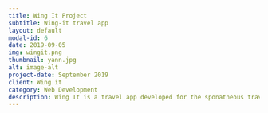 ```yaml
---
title: Wing It Project
subtitle: Wing-it travel app
layout: default
modal-id: 6
date: 2019-09-05
img: wingit.png
thumbnail: yann.jpg
alt: image-alt
project-date: September 2019
client: Wing it
category: Web Development
description: Wing It is a travel app developed for the sponatneous traveller who is keen to discover hidden gems ,beat the crowds and maximise the moment.The app was developed in Ruby,Javascript,HTML and scss
---
```

